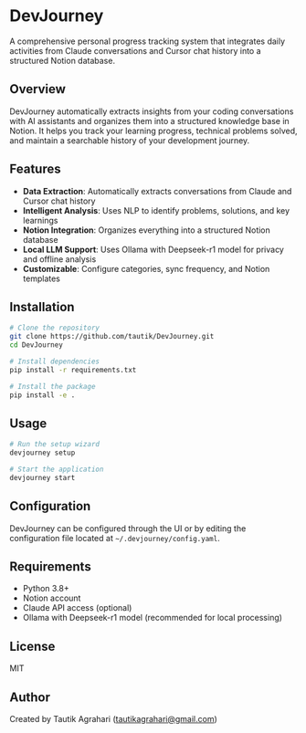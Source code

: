 # DevJourney

A comprehensive personal progress tracking system that integrates daily activities from Claude conversations and Cursor chat history into a structured Notion database.

## Overview

DevJourney automatically extracts insights from your coding conversations with AI assistants and organizes them into a structured knowledge base in Notion. It helps you track your learning progress, technical problems solved, and maintain a searchable history of your development journey.

## Features

- **Data Extraction**: Automatically extracts conversations from Claude and Cursor chat history
- **Intelligent Analysis**: Uses NLP to identify problems, solutions, and key learnings
- **Notion Integration**: Organizes everything into a structured Notion database
- **Local LLM Support**: Uses Ollama with Deepseek-r1 model for privacy and offline analysis
- **Customizable**: Configure categories, sync frequency, and Notion templates

## Installation

```bash
# Clone the repository
git clone https://github.com/tautik/DevJourney.git
cd DevJourney

# Install dependencies
pip install -r requirements.txt

# Install the package
pip install -e .
```

## Usage

```bash
# Run the setup wizard
devjourney setup

# Start the application
devjourney start
```

## Configuration

DevJourney can be configured through the UI or by editing the configuration file located at `~/.devjourney/config.yaml`.

## Requirements

- Python 3.8+
- Notion account
- Claude API access (optional)
- Ollama with Deepseek-r1 model (recommended for local processing)

## License

MIT

## Author

Created by Tautik Agrahari (tautikagrahari@gmail.com)
